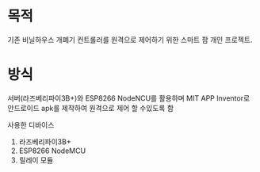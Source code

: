 # 목적
기존 비닐하우스 개폐기 컨트롤러를 원격으로 제어하기 위한 스마트 팜 개인 프로젝트.

# 방식
서버(라즈베리파이3B+)와 ESP8266 NodeNCU를 활용하며 MIT APP Inventor로 안드로이드 apk를 제작하여 원격으로 제어 할 수있도록 함

사용한 디바이스
1. 라즈베리파이3B+
2. ESP8266 NodeMCU
3. 릴레이 모듈
